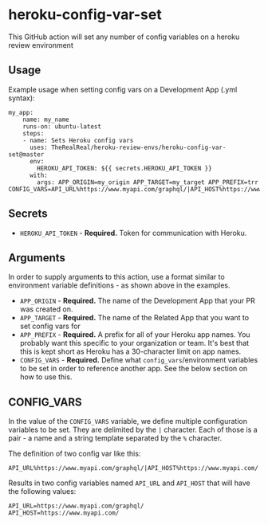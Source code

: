 # heroku-config-var-set

This GitHub action will set any number of config variables on a heroku review environment

## Usage

Example usage when setting config vars on a Development App (.yml syntax):

```
my_app:
    name: my_name
    runs-on: ubuntu-latest
    steps:
    - name: Sets Heroku config vars
      uses: TheRealReal/heroku-review-envs/heroku-config-var-set@master
      env:
        HEROKU_API_TOKEN: ${{ secrets.HEROKU_API_TOKEN }}
      with:
        args: APP_ORIGIN=my_origin APP_TARGET=my_target APP_PREFIX=trr CONFIG_VARS=API_URL%https://www.myapi.com/graphql/|API_HOST%https://www.myapi.com/
```

## Secrets

* `HEROKU_API_TOKEN` - **Required.** Token for communication with Heroku.

## Arguments

In order to supply arguments to this action, use a format similar to environment variable definitions - as shown above in the examples.

* `APP_ORIGIN` - **Required.** The name of the Development App that your PR was created on.
* `APP_TARGET` - **Required.** The name of the Related App that you want to set config vars for
* `APP_PREFIX` - **Required.** A prefix for all of your Heroku app names. You probably want this specific to your organization or team. It's best that this is kept short as Heroku has a 30-character limit on app names.
* `CONFIG_VARS` - **Required.** Define what `config_vars`/environment variables to be set in order to reference another app. See the below section on how to use this.

## CONFIG_VARS

In the value of the `CONFIG_VARS` variable, we define multiple configuration variables to be set. They are delimited by the `|` character. Each of those is a pair - a name and a string template separated by the `%` character.

The definition of two config var like this:

```
API_URL%https://www.myapi.com/graphql/|API_HOST%https://www.myapi.com/
```

Results in two config variables named `API_URL` and `API_HOST` that will have the following values:

```
API_URL=https://www.myapi.com/graphql/
API_HOST=https://www.myapi.com/
```
